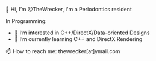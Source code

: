 👋 Hi, I’m @TheWrecker, i'm a Periodontics resident

In Programming:
- 👀 I’m interested in C++/DirectX/Data-oriented Designs
- 🌱 I’m currently learning C++ and DirectX Rendering


📫 How to reach me: thewrecker[at]ymail.com

<!---
TheWrecker/TheWrecker is a ✨ special ✨ repository because its `README.md` (this file) appears on your GitHub profile.
You can click the Preview link to take a look at your changes.
--->
